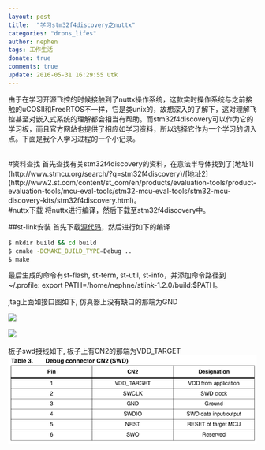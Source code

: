 ```yaml
---
layout: post
title:  "学习stm32f4discovery之nuttx"
categories: "drons_lifes"
author: nephen
tags: 工作生活
donate: true
comments: true
update: 2016-05-31 16:29:55 Utk
---
```

由于在学习开源飞控的时候接触到了nuttx操作系统，这款实时操作系统与之前接触的uCOSII和FreeRTOS不一样，它是类unix的，故想深入的了解下，这对理解飞控甚至对嵌入式系统的理解都会相当有帮助。而stm32f4discovery可以作为它的学习板，而且官方网站也提供了相应如学习资料，所以选择它作为一个学习的切入点。下面是我个人学习过程的一个小记录。

<br>
#资料查找
首先查找有关stm32f4discovery的资料，在意法半导体找到了[地址1](http://www.stmcu.org/search/?q=stm32f4discovery)/[地址2](http://www2.st.com/content/st_com/en/products/evaluation-tools/product-evaluation-tools/mcu-eval-tools/stm32-mcu-eval-tools/stm32-mcu-discovery-kits/stm32f4discovery.html)。

<br>
#nuttx下载
将nuttx进行编译，然后下载至stm32f4discovery中。

<!--more-->
##st-link安装
首先下载[源代码](https://github.com/texane/stlink/releases)，然后进行如下的编译

```sh
$ mkdir build && cd build
$ cmake -DCMAKE_BUILD_TYPE=Debug ..
$ make
```
最后生成的命令有st-flash, st-term, st-util, st-info，并添加命令路径到~/.profile: export PATH=/home/nephne/stlink-1.2.0/build:$PATH。

jtag上面如接口图如下, 仿真器上没有缺口的那端为GND

![](http://img.my.csdn.net/uploads/201211/27/1354020256_4862.png)

![](http://img2.ph.126.net/EQv6vqNyDmKOyVN0o-QZOw==/6608630031911242241.png)

板子swd接线如下, 板子上有CN2的那端为VDD_TARGET
![](/images/swd.png)